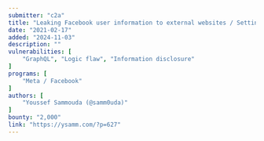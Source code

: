 ```yaml
---
submitter: "c2a"
title: "Leaking Facebook user information to external websites / Setting some cookies values"
date: "2021-02-17"
added: "2024-11-03"
description: ""
vulnerabilities: [
    "GraphQL", "Logic flaw", "Information disclosure"
]
programs: [
    "Meta / Facebook"
]
authors: [
    "Youssef Sammouda (@samm0uda)"
]
bounty: "2,000"
link: "https://ysamm.com/?p=627"
---
```




